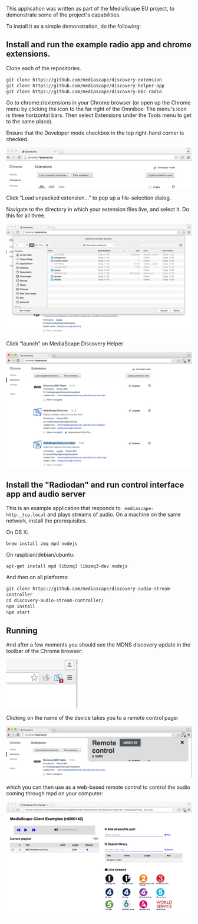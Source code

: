 This application was written as part of the MediaScape EU project, to demonstrate some 
of the project's capabilities.

To install it as a simple demonstration, do the following:

## Install and run the example radio app and chrome extensions.

Clone each of the repositories.

    git clone https://github.com/mediascape/discovery-extension
    git clone https://github.com/mediascape/discovery-helper-app
    git clone https://github.com/mediascape/discovery-bbc-radio

Go to chrome://extensions in your Chrome browser (or open up the Chrome menu by clicking the icon to the far right of the Omnibox:  The menu's icon is three horizontal bars. Then select Extensions under the Tools menu to get to the same place).

Ensure that the Developer mode checkbox in the top right-hand corner is checked.

<img src="doc/img/image00.png"/>

Click “Load unpacked extension…” to pop up a file-selection dialog.

Navigate to the directory in which your extension files live, and select it. Do this for all three.

<img src="doc/img/image02.png"/>

Click “launch” on MediaScape Discovery Helper

<img src="doc/img/image05.png"/>

## Install the "Radiodan" and run control interface app and audio server

This is an example application that responds to `_mediascape-http._tcp.local` and plays streams of audio.
On a machine on the same network, install the prerequisites.

On OS X:

    brew install zmq mpd nodejs

On raspbian/debian/ubuntu:

    apt-get install mpd libzmq3 libzmq3-dev nodejs

And then on all platforms:

    git clone https://github.com/mediascape/discovery-audio-stream-controller
    cd discovery-audio-stream-controller/
    npm install
    npm start

## Running

And after a few moments you should see the MDNS discovery update in the toolbar of the Chrome browser:

<img src="doc/img/image01.png"/>

Clicking on the name of the device takes you to a remote control page: 

<img src="doc/img/image03.png"/>

which you can then use as a web-based remote control to control the audio coming through mpd on your computer:

<img src="doc/img/image04.png"/>


